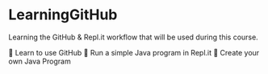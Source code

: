 # LearningGitHub
Learning the GitHub &amp; Repl.it workflow that will be used during this course. 

:pushpin: Learn to use GitHub
:pushpin: Run a simple Java program in Repl.it
:pushpin: Create your own Java Program
